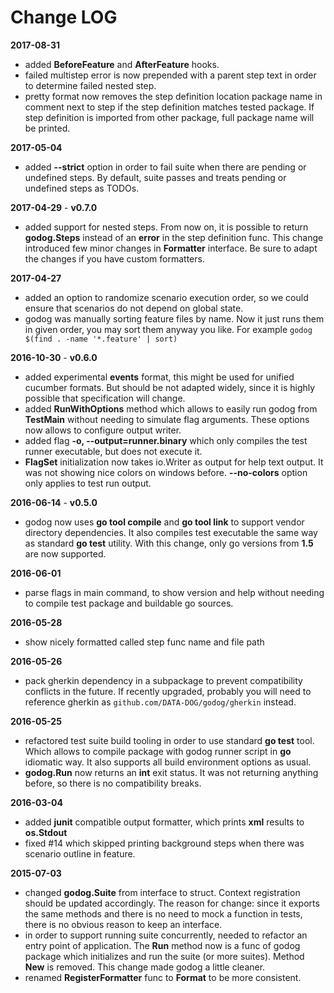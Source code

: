 # Change LOG

**2017-08-31**
- added **BeforeFeature** and **AfterFeature** hooks.
- failed multistep error is now prepended with a parent step text in order
  to determine failed nested step.
- pretty format now removes the step definition location package name in
  comment next to step if the step definition matches tested package. If
  step definition is imported from other package, full package name will
  be printed.

**2017-05-04**
- added **--strict** option in order to fail suite when there are pending
  or undefined steps. By default, suite passes and treats pending or
  undefined steps as TODOs.

**2017-04-29** - **v0.7.0**
- added support for nested steps. From now on, it is possible to return
  **godog.Steps** instead of an **error** in the step definition func.
  This change introduced few minor changes in **Formatter** interface. Be
  sure to adapt the changes if you have custom formatters.

**2017-04-27**
- added an option to randomize scenario execution order, so we could
  ensure that scenarios do not depend on global state.
- godog was manually sorting feature files by name. Now it just runs them
  in given order, you may sort them anyway you like. For example `godog
  $(find . -name '*.feature' | sort)`

**2016-10-30** - **v0.6.0**
- added experimental **events** format, this might be used for unified
  cucumber formats. But should be not adapted widely, since it is highly
  possible that specification will change.
- added **RunWithOptions** method which allows to easily run godog from
  **TestMain** without needing to simulate flag arguments. These options
  now allows to configure output writer.
- added flag **-o, --output=runner.binary** which only compiles the test
  runner executable, but does not execute it.
- **FlagSet** initialization now takes io.Writer as output for help text
  output. It was not showing nice colors on windows before.
  **--no-colors** option only applies to test run output.

**2016-06-14** - **v0.5.0**
- godog now uses **go tool compile** and **go tool link** to support
  vendor directory dependencies. It also compiles test executable the same
  way as standard **go test** utility. With this change, only go
  versions from **1.5** are now supported.

**2016-06-01**
- parse flags in main command, to show version and help without needing
  to compile test package and buildable go sources.

**2016-05-28**
- show nicely formatted called step func name and file path

**2016-05-26**
- pack gherkin dependency in a subpackage to prevent compatibility
  conflicts in the future. If recently upgraded, probably you will need to
  reference gherkin as `github.com/DATA-DOG/godog/gherkin` instead.

**2016-05-25**
- refactored test suite build tooling in order to use standard **go test**
  tool. Which allows to compile package with godog runner script in **go**
  idiomatic way. It also supports all build environment options as usual.
- **godog.Run** now returns an **int** exit status. It was not returning
  anything before, so there is no compatibility breaks.

**2016-03-04**
- added **junit** compatible output formatter, which prints **xml**
  results to **os.Stdout**
- fixed #14 which skipped printing background steps when there was
  scenario outline in feature.

**2015-07-03**
- changed **godog.Suite** from interface to struct. Context registration should be updated accordingly. The reason
for change: since it exports the same methods and there is no need to mock a function in tests, there is no
obvious reason to keep an interface.
- in order to support running suite concurrently, needed to refactor an entry point of application. The **Run** method
now is a func of godog package which initializes and run the suite (or more suites). Method **New** is removed. This
change made godog a little cleaner.
- renamed **RegisterFormatter** func to **Format** to be more consistent.

